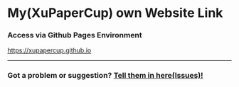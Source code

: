 # My(XuPaperCup) own Website Link
### Access via Github Pages Environment
https://xupapercup.github.io<HR>
### Got a problem or suggestion? <a href="https://github.com/XuPaperCup/xupapercup.github.io/issues">Tell them in here(Issues)!</a>
